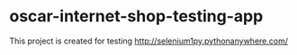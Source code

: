 # oscar-internet-shop-testing-app
This project is created for testing http://selenium1py.pythonanywhere.com/
